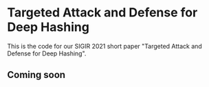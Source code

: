 # Targeted Attack and Defense for Deep Hashing
This is the code for our SIGIR 2021 short paper "Targeted Attack and Defense for Deep Hashing".
## Coming soon
